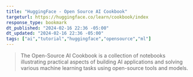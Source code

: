 ```yaml
---
title: "HuggingFace - Open Source AI Cookbook"
targeturl: https://huggingface.co/learn/cookbook/index
response_type: bookmark
dt_published: "2024-02-16 22:36 -05:00"
dt_updated: "2024-02-16 22:36 -05:00"
tags: ["ai","tutorial","huggingface","opensource","ml"]
---
```


> The Open-Source AI Cookbook is a collection of notebooks illustrating practical aspects of building AI applications and solving various machine learning tasks using open-source tools and models.
